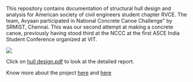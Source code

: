 This repository contains documentation of structural hull design and analysis for American society of civil engineers student chapter RVCE. The team, Avyaan participated in National Concrete Canoe Challenge" by SRMIST, Chennai. This was our second attempt at making a concrete canoe, previously having stood third at the NCCC at the first ASCE India Student Conference organized at VIT. 

![](https://i.imgur.com/WF46pcN.jpg)

Click on [hull design.pdf](https://github.com/amanbagrecha/MyProjects/blob/master/Avyaan/hull%20design.pdf) to look at the detailed report.

Know more about the project [here](https://www.instagram.com/p/B3kDEZ9Bb--/) and [here](https://www.instagram.com/p/B3YW-slhHWz/)



